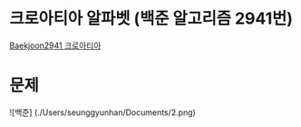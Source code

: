 # 크로아티아 알파벳 (백준 알고리즘 2941번)

[Baekjoon2941 크로아티아](https://www.acmicpc.net/problem/2941, "Baekjoon2941 link")

# 문제
 ![백준] (./Users/seunggyunhan/Documents/2.png)